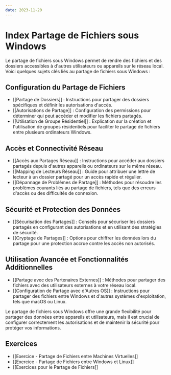 ```yaml
---
date: 2023-11-20
---
```

# Index Partage de Fichiers sous Windows

Le partage de fichiers sous Windows permet de rendre des fichiers et des dossiers accessibles à d'autres utilisateurs ou appareils sur le réseau local. Voici quelques sujets clés liés au partage de fichiers sous Windows :

## Configuration du Partage de Fichiers

- [[Partage de Dossiers]] : Instructions pour partager des dossiers spécifiques et définir les autorisations d'accès.
- [[Autorisations de Partage]] : Configuration des permissions pour déterminer qui peut accéder et modifier les fichiers partagés.
- [[Utilisation de Groupe Résidentiel]] : Explication sur la création et l'utilisation de groupes résidentiels pour faciliter le partage de fichiers entre plusieurs ordinateurs Windows.

## Accès et Connectivité Réseau

- [[Accès aux Partages Réseau]] : Instructions pour accéder aux dossiers partagés depuis d'autres appareils ou ordinateurs sur le même réseau.
- [[Mapping de Lecteurs Réseau]] : Guide pour attribuer une lettre de lecteur à un dossier partagé pour un accès rapide et régulier.
- [[Dépannage de Problèmes de Partage]] : Méthodes pour résoudre les problèmes courants liés au partage de fichiers, tels que des erreurs d'accès ou des difficultés de connexion.

## Sécurité et Protection des Données

- [[Sécurisation des Partages]] : Conseils pour sécuriser les dossiers partagés en configurant des autorisations et en utilisant des stratégies de sécurité.
- [[Cryptage de Partages]] : Options pour chiffrer les données lors du partage pour une protection accrue contre les accès non autorisés.

## Utilisation Avancée et Fonctionnalités Additionnelles

- [[Partage avec des Partenaires Externes]] : Méthodes pour partager des fichiers avec des utilisateurs externes à votre réseau local.
- [[Configuration de Partage avec d'Autres OS]] : Instructions pour partager des fichiers entre Windows et d'autres systèmes d'exploitation, tels que macOS ou Linux.

Le partage de fichiers sous Windows offre une grande flexibilité pour partager des données entre appareils et utilisateurs, mais il est crucial de configurer correctement les autorisations et de maintenir la sécurité pour protéger vos informations.

## Exercices
- [[Exercice - Partage de Fichiers entre Machines Virtuelles]]
- [[Exercice - Partage de Fichiers entre Windows et Linux]]
- [[Exercices pour le Partage de Fichiers]]